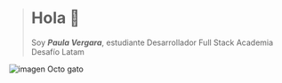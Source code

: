 ># Hola 👋
> Soy **_Paula Vergara_**, estudiante Desarrollador Full Stack Academia Desafío Latam

<picture>
 <source media="(prefers-color-scheme: dark)" srcset="https://encrypted-tbn0.gstatic.com/images?q=tbn:ANd9GcTpBH5LbcA2hTaOHguHSjrVCTRcPONcnlbM4KYiIAkb3hfLfPZjpN-ssuQSlvSmvRL_2Lo&usqp=CAU">
 <source media="(prefers-color-scheme: light)" srcset="https://encrypted-tbn0.gstatic.com/images?q=tbn:ANd9GcTpBH5LbcA2hTaOHguHSjrVCTRcPONcnlbM4KYiIAkb3hfLfPZjpN-ssuQSlvSmvRL_2Lo&usqp=CAU">
 <img alt="imagen Octo gato" src="https://encrypted-tbn0.gstatic.com/images?q=tbn:ANd9GcTpBH5LbcA2hTaOHguHSjrVCTRcPONcnlbM4KYiIAkb3hfLfPZjpN-ssuQSlvSmvRL_2Lo&usqp=CAU">
</picture>
